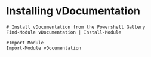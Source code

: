 # Installing vDocumentation

    # Install vDocumentation from the Powershell Gallery
    Find-Module vDocumentation | Install-Module

    #Import Module
    Import-Module vDocumentation
